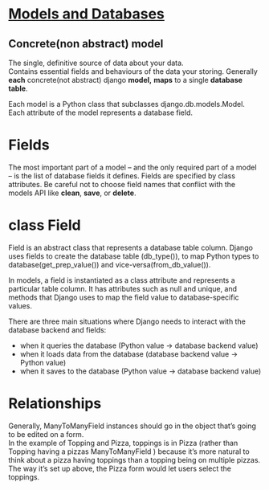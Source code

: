 # [Models and Databases](https://docs.djangoproject.com/en/3.2/topics/db/)  

## Concrete(non abstract) model  
The single, definitive source of data about your data.  
Contains essential fields and behaviours of the data your storing.
Generally **each** concrete(not abstract) django **model,** **maps** to a single **database table**.

Each model is a Python class that subclasses django.db.models.Model.
Each attribute of the model represents a database field.


# Fields
The most important part of a model – and the only required part of a model – is the list of database fields it defines. Fields are specified by class attributes. Be careful not to choose field names that conflict with the models API like **clean**, **save**, or **delete**.

# class Field
Field is an abstract class that represents a database table column. Django uses fields to create the database table (db_type()), to map Python types to database(get_prep_value()) and vice-versa(from_db_value()).

In models, a field is instantiated as a class attribute and represents a particular table column. 
It has attributes such as null and unique, and methods that Django uses to map the field value to database-specific values.

There are three main situations where Django needs to interact with the database backend and fields:

- when it queries the database (Python value -> database backend value)
- when it loads data from the database (database backend value -> Python value)
- when it saves to the database (Python value -> database backend value)


# Relationships  
Generally, ManyToManyField instances should go in the object that’s going to be edited on a form.  
In the example of Topping and Pizza, toppings is in Pizza (rather than Topping having a pizzas ManyToManyField ) because it’s more natural to think about a pizza having toppings than a topping being on multiple pizzas. 
The way it’s set up above, the Pizza form would let users select the toppings.  